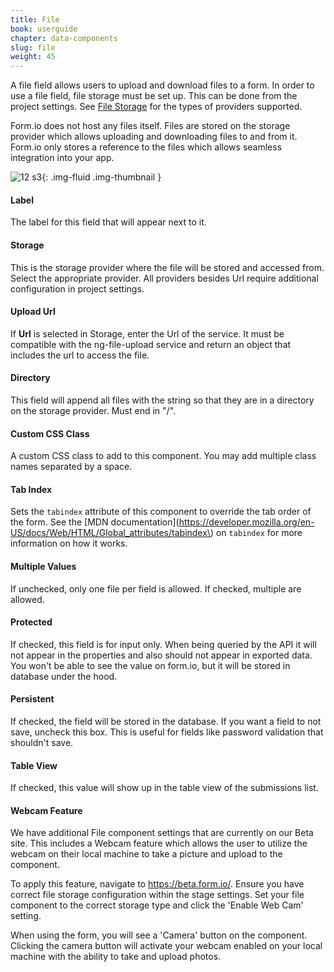 ```yaml
---
title: File
book: userguide
chapter: data-components
slug: file
weight: 45
---
```

A file field allows users to upload and download files to a form. In order to use a file field, file storage must be set up. This can be done from the project settings. See [File Storage](/developer/integrations/filestorage/) for the types of providers supported.

Form.io does not host any files itself. Files are stored on the storage provider which allows uploading and downloading files to and from it. Form.io only stores a reference to the files which allows seamless integration into your app.

![12 s3](https://cloud.githubusercontent.com/assets/13321142/13097262/3091c464-d4e5-11e5-976e-7449834b82fc.png){: .img-fluid .img-thumbnail }

#### Label

The label for this field that will appear next to it.

#### Storage

This is the storage provider where the file will be stored and accessed from. Select the appropriate provider. All providers besides Url require additional configuration in project settings.

#### Upload Url

If **Url** is selected in Storage, enter the Url of the service. It must be compatible with the ng-file-upload service and return an object that includes the url to access the file.

#### Directory

This field will append all files with the string so that they are in a directory on the storage provider. Must end in "/".

#### Custom CSS Class

A custom CSS class to add to this component. You may add multiple class names separated by a space.

#### Tab Index

Sets the `tabindex` attribute of this component to override the tab order of the form. See the [MDN documentation](https://developer.mozilla.org/en-US/docs/Web/HTML/Global_attributes/tabindex\) on `tabindex` for more information on how it works.

#### Multiple Values

If unchecked, only one file per field is allowed. If checked, multiple are allowed.

#### Protected

If checked, this field is for input only. When being queried by the API it will not appear in the properties and also should not appear in exported data. You won't be able to see the value on form.io, but it will be stored in database under the hood.

#### Persistent

If checked, the field will be stored in the database. If you want a field to not save, uncheck this box. This is useful for fields like password validation that shouldn't save.

#### Table View

If checked, this value will show up in the table view of the submissions list.

#### Webcam Feature
We have additional File component settings that are currently on our Beta site. This includes a Webcam feature which allows the user to utilize the webcam on their local machine to take a picture and upload to the component. 

To apply this feature, navigate to https://beta.form.io/. Ensure you have correct file storage configuration within the stage settings. Set your file component to the correct storage type and click the 'Enable Web Cam' setting. 

When using the form, you will see a 'Camera' button on the component. Clicking the camera button will activate your webcam enabled on your local machine with the ability to take and upload photos.

